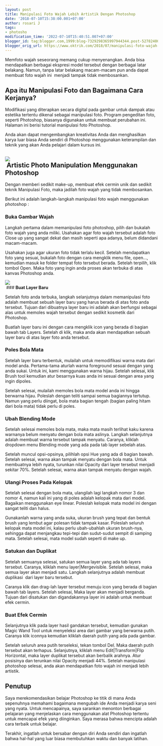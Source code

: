 ```yaml
---
layout: post
title: Manipulasi Foto Wajah Lebih Artistik Dengan Photoshop
date: '2018-07-10T15:38:00.001+07:00'
author: rosari J
tags:
- photosho
modification_time: '2022-07-10T15:40:51.007+07:00'
blogger_id: tag:blogger.com,1999:blog-7329298365997944344.post-5278240064687609801
blogger_orig_url: https://www.oktrik.com/2018/07/manipulasi-foto-wajah-lebih-artistik.html
---
```


Memfoto wajah seseorang memang cukup menyenangkan. Anda bisa mendapatkan berbagai ekspresi model tersebut dengan berbagai latar belakang. Namun, tanpa latar belakang macam-macam pun anda dapat membuat foto wajah ini  menjadi tampak tidak membosankan.

Apa itu Manipulasi Foto dan Bagaimana Cara Kerjanya?
----------------------------------------------------

Modifikasi yang diterapkan secara digital pada gambar untuk dampak atau estetika tertentu dikenal sebagai manipulasi foto. Program pengeditan foto, seperti Photoshop, biasanya digunakan untuk membuat perubahan ini. Halaman ini berisi tutorial manipulasi foto Photoshop.

Anda akan dapat mengembangkan kreativitas Anda dan menghasilkan karya luar biasa Anda sendiri di Photoshop menggunakan keterampilan dan teknik yang akan Anda pelajari dalam kursus ini.

[![](https://blogger.googleusercontent.com/img/b/R29vZ2xl/AVvXsEiVHBB4N5AhhEvY8-ZsUsWMyMG-HHXK6ozjenInUKZaKbrPtFesnbcDzY1cyPAx4PKa5rVvZrU5Kph2tre8clGbo6idEo3fHLjWsolFK1vUSwZHoWUez_flYeSepB4zJwtho7jzWTVwjbGguq_Jy1LBvd75HkX9IQKyhtui7Y_ALmImSLwSrnnLb0uZOA/w640-h400/photosop-1-800x500.jpg)](https://blogger.googleusercontent.com/img/b/R29vZ2xl/AVvXsEiVHBB4N5AhhEvY8-ZsUsWMyMG-HHXK6ozjenInUKZaKbrPtFesnbcDzY1cyPAx4PKa5rVvZrU5Kph2tre8clGbo6idEo3fHLjWsolFK1vUSwZHoWUez_flYeSepB4zJwtho7jzWTVwjbGguq_Jy1LBvd75HkX9IQKyhtui7Y_ALmImSLwSrnnLb0uZOA/s800/photosop-1-800x500.jpg)  
 Artistic Photo Manipulation Menggunakan Photoshop
-------------------------------------------------

Dengan memberi sedikit make-up, membuat efek cermin unik dan sedikit teknik Manipulasi Foto, maka jadilah foto wajah yang tidak membosankan.

Berikut ini adalah langkah-langkah manipulasi foto wajah menggunakan photoshop :

### **Buka Gambar Wajah**

Langkah pertama dalam memanipulasi foto photoshop, pilih dan bukalah foto wajah yang anda miliki. Usahakan agar foto wajah tersebut adalah foto Close up yang sangat dekat dan masih seperti apa adanya, belum didandani macam-macam.

Usahakan juga agar ukuran foto tidak terlalu kecil. Setelah mendapatkan foto yang sesuai, bukalah foto dengan cara mengklik menu file, open…, kemudian masuk ke folder tempat foto tersebut berada. Setelah terpilih, klik tombol Open. Maka foto yang ingin anda proses akan terbuka di atas kanvas Photoshop anda.

[![](https://blogger.googleusercontent.com/img/b/R29vZ2xl/AVvXsEicjUGY7xLZ9gshj2GCrBCnbugzRQBSBkFSp1yI6l4r91KtIhH8yfqZpUQNZXgJWB3_dLg_y0mXVzZE_H-ClyBB8cwsfugyVggo3QHuMDBqucmIT_O4-Ay-9J-zb99wSMB5xFRXD9TIilIESzxz-wRv2ZDl0h_MRdsHE6jjhLJnQUukAXdyoDpdzRPXGw/w640-h352/efek%20photoshop.png)](https://blogger.googleusercontent.com/img/b/R29vZ2xl/AVvXsEicjUGY7xLZ9gshj2GCrBCnbugzRQBSBkFSp1yI6l4r91KtIhH8yfqZpUQNZXgJWB3_dLg_y0mXVzZE_H-ClyBB8cwsfugyVggo3QHuMDBqucmIT_O4-Ay-9J-zb99wSMB5xFRXD9TIilIESzxz-wRv2ZDl0h_MRdsHE6jjhLJnQUukAXdyoDpdzRPXGw/s1575/efek%20photoshop.png)  
 ### **Buat Layer Baru**

Setelah foto anda terbuka, langkah selanjutnya dalam memanipulasi foto adalah membuat sebuah layer baru yang harus berada di atas foto anda tersebut. Tujuan dari dibuatnya layer baru ini adalah akan berfungsi sebagai alas untuk memoles wajah tersebut dengan sedikit kosmetik dari Photoshop.

Buatlah layer baru ini dengan cara mengklik icon yang berada di bagian bawah tab Layers. Setelah di klik, maka anda akan mendapatkan sebuah layer baru di atas layer foto anda tersebut.

### **Poles Bola Mata**

Setelah layer baru terbentuk, mulailah untuk memodifikasi warna mata dari model anda. Pertama-tama aturlah warna foreground sesuai dengan yang anda sukai. Untuk ini, kami menggunakan warna hijau. Setelah selesai, klik Brush tool kemudian atur besarnya kuas anda ini sesuai dengan area yang ingin dipoles.

Setelah selesai, mulailah memoles bola mata model anda ini hingga berwarna hijau. Poleslah dengan teliti sampai semua bagiannya tertutup. Namun yang perlu diingat, bola mata bagian tengah (bagian paling hitam dari bola mata) tidak perlu di poles.

### **Ubah Blending Mode**

Setelah selesai memoles bola mata, maka mata masih terlihat kaku karena warnanya belum menyatu dengan bola mata aslinya. Langkah selanjutnya adalah membuat warna tersebut tampak menyatu. Caranya, kliklah dropdown menu Blending mode yang ada pada tab layer sebelah atas.

Setelah muncul opsi-opsinya, pilihlah opsi Hue yang ada di bagian bawah. Setelah selesai, warna akan tampak menyatu dengan bola mata. Untuk membuatnya lebih nyata, turunkan nilai Opacity dari layer tersebut menjadi sekitar 70%. Setelah selesai, warna akan tampak menyatu dengan wajah.

### **Ulangi Proses Pada Kelopak**

Setelah selesai dengan bola mata, ulangilah lagi langkah nomor 3 dan nomor 4, namun kali ini yang di poles adalah kelopak mata dari model. Bagaikan menggunakan eye linear. Poleslah kelopak mata model ini dengan sangat teliti dan halus.

Gunakanlah warna yang anda suka, ukuran brush yang tepat dan bentuk brush yang lembut agar polesan tidak tampak kasar. Poleslah seluruh kelopak mata model ini, kalau perlu ubah-ubahlah ukuran brush-nya, sehingga dapat menjangkau tepi-tepi dan sudut-sudut sempit di samping mata. Setelah selesai, mata model sudah seperti di make up.

### **Satukan dan Duplikat**

Setelah semuanya selesai, satukan semua layer yang ada tab layers tersebut. Caranya, kliklah menu layer|Mergevisible. Setelah selesai, maka semua layer akan menjadi satu. Langkah selanjutnya adalah membuat duplikasi  dari layer baru tersebut.

Caranya klik dan drag-lah layer tersebut menuju icon yang berada di bagian bawah tab layers. Setelah selesai, Maka layer akan menjadi berganda. Tujuan dari disatukan dan digandakannya layer ini adalah untuk membuat efek cermin.

### **Buat Efek Cermin**

Selanjutnya klik pada layer hasil gandakan tersebut, kemudian gunakan Magic Wand Tool untuk menyeleksi area dari gambar yang berwarna putih. Caranya klik iconnya kemudian kliklah daerah putih yang ada pada gambar.

Setelah seluruh area putih terseleksi, tekan tombol Del. Maka daerah putih tersebut akan terhapus. Selanjutnya, kliklah menu Edit|Transform|Flip Horizontal, maka layer duplikat tersebut akan berbalik arahnya. Atur posisinya dan terunkan nilai Opacity menjadi 44%. Setelah manipulasi photoshop selesai, anda akan mendapatkan foto wajah ini menjadi lebih artistik.

Penutup
-------

Saya merekomendasikan belajar Photoshop ke titik di mana Anda sepenuhnya memahami bagaimana mengubah ide Anda menjadi karya seni yang nyata. Untuk mencapainya, saya sarankan menonton berbagai pelajaran yang menjelaskan cara menggunakan alat Photoshop tertentu untuk mencapai efek yang diinginkan. Saya merasa bahwa mencipta adalah cara terbaik untuk belajar.

Terakhir, ingatlah untuk bersabar dengan diri Anda sendiri dan ingatlah bahwa hal-hal yang luar biasa membutuhkan waktu dan banyak latihan.

 

